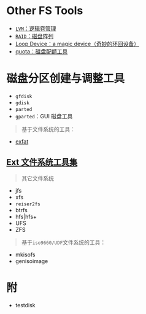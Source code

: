 <link href="../css/style.css" rel="stylesheet" type="text/css" />

# Other FS Tools

+ [`LVM`：逻辑卷管理](fs_tools/lvm.md)
+ [`RAID`：磁盘阵列](fs_tools/raid.md)
+ [Loop Device：a magic device（奇妙的环回设备）](fs_tools/loopback.md)
+ [quota：磁盘配额工具](fs_tools/quota.md)

# 磁盘分区创建与调整工具

+ `gfdisk`
+ `gdisk`
+ `parted`
+ `gparted`：GUI 磁盘工具

>  基于文件系统的工具：

+ [exfat](fs_tools/exfat_utils.md)

## [Ext 文件系统工具集](fs_tools/ext_fs_utils.md)

> 其它文件系统

+ jfs
+ xfs
+ `reiser2fs`
+ btrfs
+ hfs|hfs+
+ UFS
+ ZFS

> 基于`iso9660/UDF`文件系统的工具：

+ mkisofs
+ genisoimage

# 附

+ testdisk
